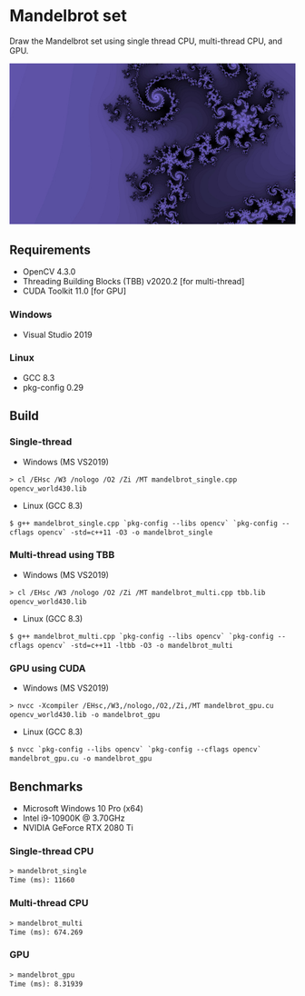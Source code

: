 # Mandelbrot set
Draw the Mandelbrot set using single thread CPU, multi-thread CPU, and GPU.

![Mandelbrot set](mandelbrot.jpg "Mandelbrot set")

## Requirements
* OpenCV 4.3.0
* Threading Building Blocks (TBB) v2020.2 [for multi-thread]
* CUDA Toolkit 11.0 [for GPU]

### Windows
* Visual Studio 2019

### Linux
* GCC 8.3
* pkg-config 0.29

## Build

### Single-thread
* Windows (MS VS2019)
```
> cl /EHsc /W3 /nologo /O2 /Zi /MT mandelbrot_single.cpp opencv_world430.lib
```

* Linux (GCC 8.3)
```
$ g++ mandelbrot_single.cpp `pkg-config --libs opencv` `pkg-config --cflags opencv` -std=c++11 -O3 -o mandelbrot_single
```

### Multi-thread using TBB
* Windows (MS VS2019)
```
> cl /EHsc /W3 /nologo /O2 /Zi /MT mandelbrot_multi.cpp tbb.lib opencv_world430.lib
```

* Linux (GCC 8.3)
```
$ g++ mandelbrot_multi.cpp `pkg-config --libs opencv` `pkg-config --cflags opencv` -std=c++11 -ltbb -O3 -o mandelbrot_multi
```

### GPU using CUDA
* Windows (MS VS2019)
```
> nvcc -Xcompiler /EHsc,/W3,/nologo,/O2,/Zi,/MT mandelbrot_gpu.cu opencv_world430.lib -o mandelbrot_gpu
```

* Linux (GCC 8.3)
```
$ nvcc `pkg-config --libs opencv` `pkg-config --cflags opencv` mandelbrot_gpu.cu -o mandelbrot_gpu
```

## Benchmarks
* Microsoft Windows 10 Pro (x64)
* Intel i9-10900K @ 3.70GHz
* NVIDIA GeForce RTX 2080 Ti

### Single-thread CPU
```
> mandelbrot_single
Time (ms): 11660
```
### Multi-thread CPU
```
> mandelbrot_multi
Time (ms): 674.269
```
### GPU
```
> mandelbrot_gpu
Time (ms): 8.31939
```
